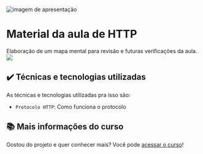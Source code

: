 ![imagem de apresentação](https://i.imgur.com/Qo5wUYY.png)

# Material da aula de HTTP

Elaboração de um mapa mental para revisão e futuras verificações da aula.
![](img/amostra.gif)

## ✔️ Técnicas e tecnologias utilizadas

As técnicas e tecnologias utilizadas pra isso são:

- `Protocolo HTTP`: Como funciona o protocolo

## 📚 Mais informações do curso

Gostou do projeto e quer conhecer mais? Você pode [acessar o curso](https://cursos.alura.com.br/course/http-entendendo-web-por-baixo-dos-panos)!
